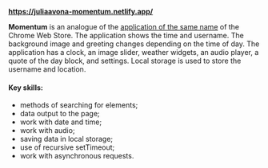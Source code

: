 **https://juliaavona-momentum.netlify.app/**

**Momentum** is an analogue of the [application of the same name](https://chrome.google.com/webstore/detail/momentum/laookkfknpbbblfpciffpaejjkokdgca?hl=en) of the Chrome Web Store. The application shows the time and username. The background image and greeting changes depending on the time of day.
The application has a clock, an image slider, weather widgets, an audio player, a quote of the day block, and settings. Local storage is used to store the username and location.

#### Key skills:
- methods of searching for elements;
- data output to the page;
- work with date and time;
- work with audio;
- saving data in local storage;
- use of recursive setTimeout;
- work with asynchronous requests.
